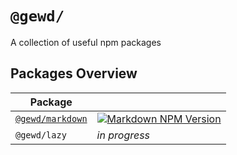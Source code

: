 # `@gewd/`

A collection of useful npm packages

## Packages Overview

|Package|    |
|-------|----|
| [`@gewd/markdown`][markdown-gh-url] | [![Markdown NPM Version][markdown-npm-img]][markdown-npm-url] |
| `@gewd/lazy` | *in progress* |

[markdown-npm-img]: https://img.shields.io/npm/v/@gewd/markdown.svg?
[markdown-npm-url]: https://www.npmjs.com/package/@gewd/markdown
[markdown-gh-url]: ./libs/markdown/README.md

